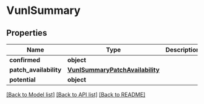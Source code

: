 # VunlSummary

## Properties
Name | Type | Description | Notes
------------ | ------------- | ------------- | -------------
**confirmed** | **object** |  | [optional] 
**patch_availability** | [**VunlSummaryPatchAvailability**](VunlSummaryPatchAvailability.md) |  | [optional] 
**potential** | **object** |  | [optional] 

[[Back to Model list]](../README.md#documentation-for-models) [[Back to API list]](../README.md#documentation-for-api-endpoints) [[Back to README]](../README.md)

